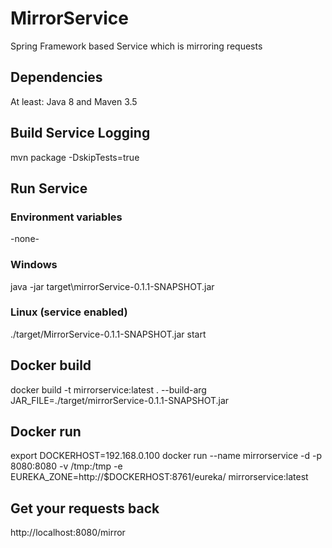 # MirrorService
Spring Framework based Service which is mirroring requests

## Dependencies
At least: Java 8 and Maven 3.5

## Build Service Logging
mvn package -DskipTests=true

## Run Service
### Environment variables
-none-

### Windows
java -jar target\mirrorService-0.1.1-SNAPSHOT.jar

### Linux (service enabled)
./target/MirrorService-0.1.1-SNAPSHOT.jar start

## Docker build
docker build -t mirrorservice:latest . --build-arg JAR_FILE=./target/mirrorService-0.1.1-SNAPSHOT.jar

## Docker run
export DOCKERHOST=192.168.0.100
docker run --name mirrorservice -d -p 8080:8080 -v /tmp:/tmp -e EUREKA_ZONE=http://$DOCKERHOST:8761/eureka/ mirrorservice:latest

## Get your requests back
http://localhost:8080/mirror
